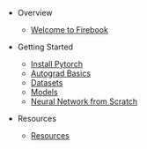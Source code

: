 * Overview
  * [Welcome to Firebook](README.md)

* Getting Started
  * [Install Pytorch](getting_started/install_torch.md)
  * [Autograd Basics](getting_started/autograd_basics.md)
  * [Datasets](getting_started/dataset.md)
  * [Models](getting_started/models.md)
  * [Neural Network from Scratch](getting_started/from_scratch.md)

* Resources
  * [Resources](resources/resources.md)
